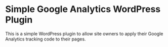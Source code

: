 # Simple Google Analytics WordPress Plugin

This is a simple WordPress plugin to allow site owners to apply their Google Analytics tracking code to their pages.